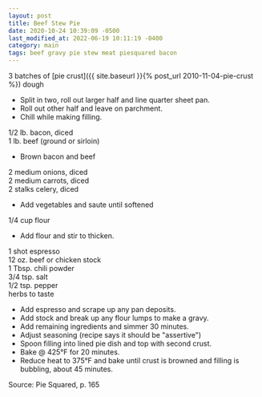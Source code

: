 ```yaml
---
layout: post
title: Beef Stew Pie
date: 2020-10-24 10:39:09 -0500
last_modified_at: 2022-06-19 10:11:19 -0400
category: main
tags: beef gravy pie stew meat piesquared bacon
---
```

3 batches of [pie crust]({{ site.baseurl }}{% post_url 2010-11-04-pie-crust %}) dough  

  * Split in two, roll out larger half and line quarter sheet pan.
  * Roll out other half and leave on parchment.
  * Chill while making filling.

1/2 lb. bacon, diced  
1 lb. beef (ground or sirloin)  

  * Brown bacon and beef

2 medium onions, diced  
2 medium carrots, diced  
2 stalks celery, diced  

  * Add vegetables and saute until softened

1/4 cup flour  

  * Add flour and stir to thicken.

1 shot espresso  
12 oz. beef or chicken stock  
1 Tbsp. chili powder  
3/4 tsp. salt  
1/2 tsp. pepper  
herbs to taste  

  * Add espresso and scrape up any pan deposits.
  * Add stock and break up any flour lumps to make a gravy.
  * Add remaining ingredients and simmer 30 minutes.
  * Adjust seasoning (recipe says it should be "assertive")
  * Spoon filling into lined pie dish and top with second crust.
  * Bake @ 425°F for 20 minutes.
  * Reduce heat to 375°F and bake until crust is browned and filling is bubbling, about 45 minutes.

Source: Pie Squared, p. 165  
